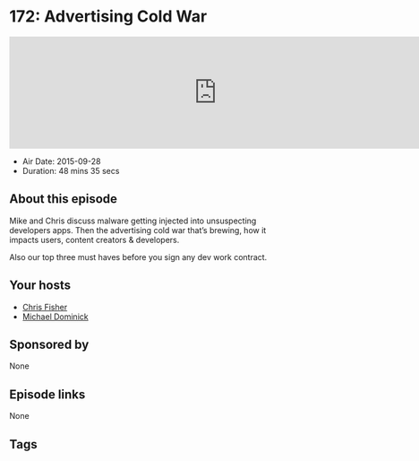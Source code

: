 # 172: Advertising Cold War

<iframe src="https://player.fireside.fm/v2/MLf2ZzhC+CI-LpjI5?theme=dark" width="740" height="200" frameborder="0" scrolling="no"></iframe>

* Air Date: 2015-09-28
* Duration: 48 mins 35 secs

## About this episode

Mike and Chris discuss malware getting injected into unsuspecting developers apps. Then the advertising cold war that’s brewing, how it impacts users, content creators & developers.

Also our top three must haves before you sign any dev work contract.

## Your hosts
* [Chris Fisher](https://coder.show/hosts/chrislas)
* [Michael Dominick](https://coder.show/hosts/michael)

## Sponsored by

None



## Episode links

None



## Tags

